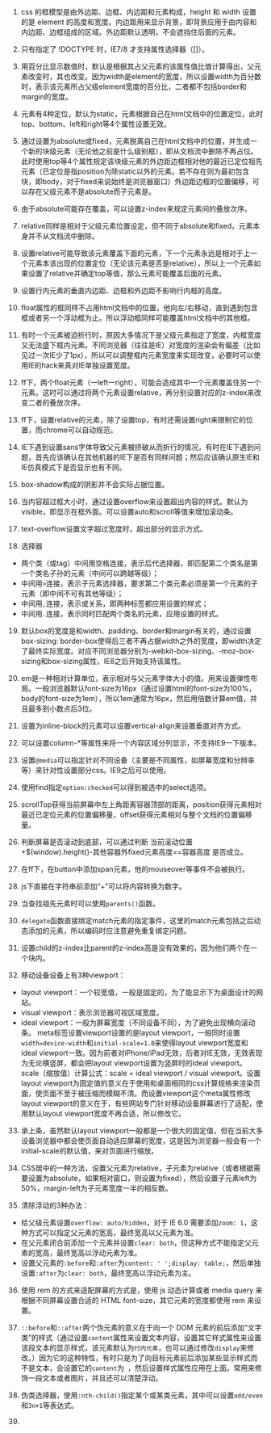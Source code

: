 1. css 的框模型是由外边距、边框、内边距和元素构成，height 和 width 设置的是 element 的高度和宽度。内边距用来显示背景，即背景应用于由内容和内边距、边框组成的区域。外边距默认透明，不会遮挡住后面的元素。

2. 只有指定了 !DOCTYPE 时，IE7/8 才支持属性选择器（[]）。

3. 用百分比显示数值时，默认是根据其占父元素的该属性值比值计算得出，父元素改变时，其也改变。因为width是element的宽度，所以设置width为百分数时，表示该元素所占父级element宽度的百分比，二者都不包括border和margin的宽度。

4. 元素有4种定位，默认为static，元素根据自己在html文档中的位置定位，此时top、bottom、left和right等4个属性设置无效。

5. 通过设置为absolute或fixed，元素脱离自己在html文档中的位置，并生成一个新的块级元素（无论他之前是什么级别框），即从文档流中删除不再占位。此时使用top等4个属性规定该块级元素的外边距边框相对他的最近已定位祖先元素（已定位是指position为除static以外的元素。若不存在则为最初包含块，即body，对于fixed来说始终是浏览器窗口）外边距边框的位置偏移，可以存在父级元素不是absolute而子元素是。

6. 由于absolute可能存在覆盖，可以设置z-index来规定元素间的叠放次序。

7. relative同样是相对于父级元素位置设定，但不同于absolute和fixed，元素本身并不从文档流中删除。

8. 设置relative可能导致该元素覆盖下面的元素，下一个元素永远是相对于上一个元素本该出现的位置定位（无论该元素是否是relative），所以上一个元素如果设置了relative并确定top等值，那么元素可能覆盖后面的元素。

9. 设置行内元素的垂直内边距、边框和外边距不影响行内框的高度。

10. float属性的框同样不占用html文档中的位置，他向左/右移动，直到遇到包含框或者另一个浮动框为止。所以浮动框同样可能覆盖html文档中的其他框。

11. 有时一个元素被迫折行时，原因大多情况下是父级元素指定了宽度，内框宽度又无法盛下框内元素。不同浏览器（往往是IE）对宽度的渲染会有偏差（比如见过一次IE少了1px），所以可以调整框内元素宽度来实现改变，必要时可以使用IE的hack来真对IE单独设置宽度。

12. ff下，两个float元素（一left一right），可能会造成其中一个元素覆盖住另一个元素。这时可以通过将两个元素设置relative，再分别设置对应的z-index来改变二者的叠放次序。

13. ff下，设置relative的元素，除了设置top，有时还需设置right来限制它的位置，而chrome可以自动规范。

14. IE下遇到设置sans字体导致父元素被挤破从而折行的情况，有时在IE下遇到问题，首先应该确认在其他机器的IE下是否有同样问题；然后应该确认原生IE和IE仿真模式下是否显示也有不同。

15. box-shadow构成的阴影并不会实际占据位置。

16. 当内容超过框大小时，通过设置overflow来设置超出内容的样式。默认为visible，即显示在框外面。可以设置auto和scroll等值来增加滚动条。

17. text-overflow设置文字超过宽度时，超出部分的显示方式。

18. 选择器
  * 两个类（或tag）中间用空格连接，表示后代选择器，即匹配第二个类名是第一个类名子孙的元素（中间可以跨越等级）；
  * 中间用`>`连接，表示子元素选择器，要求第二个类元素必须是第一个元素的子元素（即中间不可有其他等级）；
  * 中间用`,`连接，表示或关系，即两种标签都应用设置的样式；
  * 中间用`.`连接，表示同时匹配两个类名的元素，应用设置的样式。

19. 默认box的宽度是和width、padding、border和margin有关的，通过设置box-sizing: border-box使得后三者不再占据width之外的宽度，即width决定了最终实际宽度。对应不同浏览器分别为-webkit-box-sizing、-moz-box-sizing和box-sizing属性，IE8之后开始支持该属性。

20. em是一种相对计算单位，表示相对与父元素字体大小的值。用来设置弹性布局。一般浏览器默认font-size为16px（通过设置html的font-size为100%，body的font-size为1em），所以1em通常为16px，然后用倍数计算em值，并且最多到小数点后3位。

21. 设置为inline-block的元素可以设置vertical-align来设置垂直对齐方式。

22. 可以设置column-*等属性来将一个内容区域分列显示，不支持IE9一下版本。

23. 设置`@media`可以指定针对不同设备（主要是不同属性，如屏幕宽度和分辨率等）来针对性设置部分css。IE9之后可以使用。

24. 使用find指定`option:checked`可以得到被选中的select选项。

25. scrollTop获得当前屏幕中左上角距离容器顶部的距离，position获得元素相对最近已定位元素的位置偏移量，offset获得元素相对与整个文档的位置偏移量。

26. 判断屏幕是否滚动到底部，可以通过判断 当前滚动位置+$(window).height()-其他容器外fixed元素高度==容器高度 是否成立。

27. 在ff下，在button中添加span元素，他的mouseover等事件不会被执行。

28. js下直接在字符串前添加“+”可以将内容转换为数字。

29. 当查找祖先元素时可以使用`parents()`函数。

30. `delegate`函数直接绑定match元素的指定事件，这里的match元素包括之后动态添加的元素，所以编码时应注意避免重复绑定问题。

31. 设置child的z-index比parent的z-index高是没有效果的，因为他们两个在一个块内。

32. 移动设备设备上有3种viewport：
  * layout viewport：一个较宽值，一般是固定的，为了能显示下为桌面设计的网站。
  * visual viewport：表示浏览器可视区域宽度。
  * ideal viewport：一般为屏幕宽度（不同设备不同），为了避免出现横向滚动条。
  meta标签设置viewport设置的是layout viewport，一般同时设置`width=device-width`和`initial-scale=1.0`来使得layout viewport宽度和ideal viewport一致。因为前者对iPhone/iPad无效，后者对IE无效，无效表现为无论横竖屏，都会把layout viewport设置为竖屏时的ideal viewport。scale（缩放值）计算公式：scale = ideal viewport / visual viewport。设置layout viewport为固定值的意义在于使用和桌面相同的css计算规格来渲染页面，使页面不至于被压缩而模糊不清。而设置viewport这个meta属性修改layout viewport的意义在于，有些网站专门针对移动设备屏幕进行了适配，使用默认layout viewport宽度不再合适，所以修改它。

33. 承上条，虽然默认layout viewport一般都是一个很大的固定值，但在当前大多设备浏览器中都会使页面自动适应屏幕的宽度，这是因为浏览器一般会有一个initial-scale的默认值，来对页面进行缩放。

34. CSS居中的一种方法，设置父元素为relative，子元素为relative（或者根据需要设置为absolute，如果相对窗口，则设置为fixed），然后设置子元素left为50%，margin-left为子元素宽度一半的相反数。

35. 清除浮动的3种办法：
  * 给父级元素设置`overflow: auto/hidden`，对于 IE 6.0 需要添加`zoom: 1`，这种方式可以指定父元素的宽高，最终宽高以父元素为准。
  * 在父元素闭合前添加一个元素并设置`clear: both`，但这种方式不能指定父元素的宽高，最终宽高以浮动元素为准。
  * 设置父元素的`:before`和`:after`为`content: ' ';display: table;`，然后单独设置`:after`为`clear: both`，最终宽高以浮动元素为主。

36. 使用 rem 的方式来适配屏幕的方式是，使用 js 动态计算或者 media query 来根据不同屏幕设置合适的 HTML font-size，其它元素的宽度都使用 rem 来设置。

37. `::before`和`::after`两个伪元素的意义在于向一个 DOM 元素的前后添加“文字类”的样式（通过设置`content`属性来设置文本内容，设置其它样式属性来设置该段文本的显示样式，该元素默认为`行内元素`，也可以通过修改`display`来修改。）因为它的这种特性，有时只是为了向目标元素前后添加某些显示样式而不是文本，会设置它的`content`为` `，然后设置样式属性应用在上面。常用来修饰一段文本或者图片，并且还可以清楚浮动。

38. 伪类选择器，使用`:nth-child()`指定某个或某类元素，其中可以设置`odd/even`和`3n+1`等表达式。

39. 
